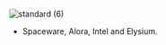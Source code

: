 ![standard (6)](https://user-images.githubusercontent.com/96982991/196356261-ff4917ba-8b98-4c97-a49a-22d9c82b838b.gif)








- Spaceware, Alora, Intel and Elysium.
